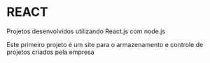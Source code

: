 # REACT
Projetos desenvolvidos utilizando React.js com node.js 







Este primeiro projeto é um site para o armazenamento e controle de projetos criados pela empresa
